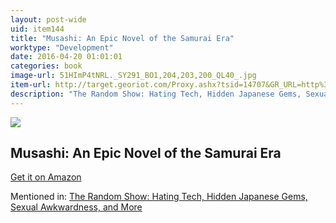 ```yaml
---
layout: post-wide
uid: item144
title: "Musashi: An Epic Novel of the Samurai Era"
worktype: "Development"
date: 2016-04-20 01:01:01
categories: book
image-url: 51HImP4tNRL._SY291_BO1,204,203,200_QL40_.jpg
item-url: http://target.georiot.com/Proxy.ashx?tsid=14707&GR_URL=http%3A%2F%2Fwww.amazon.com%2FMusashi-Epic-Novel-Samurai-Era%2Fdp%2F156836427X
description: "The Random Show: Hating Tech, Hidden Japanese Gems, Sexual Awkwardness, and More"
---
```

<a href="http://target.georiot.com/Proxy.ashx?tsid=14707&GR_URL=http%3A%2F%2Fwww.amazon.com%2FMusashi-Epic-Novel-Samurai-Era%2Fdp%2F156836427X" target="blank"><img src="../../../../img/thumbs/51HImP4tNRL._SY291_BO1,204,203,200_QL40_.jpg" class="prod-img"></a>
<h2>Musashi: An Epic Novel of the Samurai Era</h2>
<p><a href="http://target.georiot.com/Proxy.ashx?tsid=14707&GR_URL=http%3A%2F%2Fwww.amazon.com%2FMusashi-Epic-Novel-Samurai-Era%2Fdp%2F156836427X" target="blank">Get it on Amazon</a><p>
<p>Mentioned in: <a href="http://fourhourworkweek.com/2014/11/25/the-random-show-hating-tech-hidden-japanese-gems-sexual-awkwardness-and-more/" target="blank">The Random Show: Hating Tech, Hidden Japanese Gems, Sexual Awkwardness, and More</a></p>
